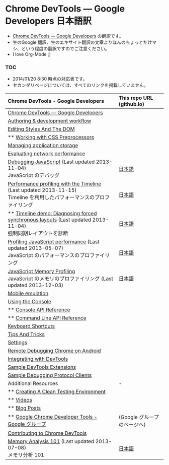 Chrome DevTools — Google Developers 日本語訳
==========================================

- [Chrome DevTools — Google Developers](https://developers.google.com/chrome-developer-tools/) の翻訳です。
- 生のGoogle 翻訳、生のエキサイト翻訳の文章よりほんのちょっとだけマシ、という程度の翻訳ですのでご注意ください。
- I love Org-Mode ;)


### TOC

- 2014/01/20 8:30 時点の対応表です。
- セカンダリページについては、すべてのリンクを掲載していません。


| Chrome DevTools - Google Developers | This repo URL (github.io) |
| :-------------- | :------------- |
| [Chrome DevTools — Google Developers](https://developers.google.com/chrome-developer-tools/) | |
| [Authoring & development workflow](https://developers.google.com/chrome-developer-tools/docs/authoring-development-workflow) | |
| [Editing Styles And The DOM](https://developers.google.com/chrome-developer-tools/docs/dom-and-styles) | |
| ** [Working with CSS Preprocessors](https://developers.google.com/chrome-developer-tools/docs/css-preprocessors) <br /> | |
| [Managing application storage](https://developers.google.com/chrome-developer-tools/docs/resource-panel) | |
| [Evaluating network performance](https://developers.google.com/chrome-developer-tools/docs/network) | |
| [Debugging JavaScript](https://developers.google.com/chrome-developer-tools/docs/javascript-debugging) (Last updated 2013-11-04) <br /> JavaScript のデバッグ | [日本語](http://mahoutsukai.github.io/chrome-devtools-google-developers-japanese/knowledge/Chrome_DevTools_Google_Developers/05_Debugging_JavaScript.html) |
| [Performance profiling with the Timeline](https://developers.google.com/chrome-developer-tools/docs/timeline) (Last updated 2013-11-15) <br /> Timeline を利用したパフォーマンスのプロファイリング | [日本語](http://mahoutsukai.github.io/chrome-devtools-google-developers-japanese/knowledge/Chrome_DevTools_Google_Developers/06_00_Performance_profiling_with_the_Timeline.html) |
| ** [Timeline demo: Diagnosing forced synchronous layouts](https://developers.google.com/chrome-developer-tools/docs/demos/too-much-layout/) (Last updated 2013-11-04) <br /> 強制同期レイアウトを診断 | [日本語](http://mahoutsukai.github.io/chrome-devtools-google-developers-japanese/knowledge/Chrome_DevTools_Google_Developers/06_01_Timeline_demo_Diagnosing_forced_synchronous_layouts.html) |
| [Profiling JavaScript performance](https://developers.google.com/chrome-developer-tools/docs/cpu-profiling) (Last updated 2013-05-07) <br /> JavaScript のパフォーマンスのプロファイリング | [日本語](http://mahoutsukai.github.io/chrome-devtools-google-developers-japanese/knowledge/Chrome_DevTools_Google_Developers/07_Profiling_JavaScript_performance.html) |
| [JavaScript Memory Profiling](https://developers.google.com/chrome-developer-tools/docs/javascript-memory-profiling) <br /> JavaScript のメモリのプロファイリング (Last updated 2013-12-03) | [日本語](http://mahoutsukai.github.io/chrome-devtools-google-developers-japanese/knowledge/Chrome_DevTools_Google_Developers/08_JavaScript_Memory_Profiling.html) |
| [Mobile emulation](https://developers.google.com/chrome-developer-tools/docs/mobile-emulation) | |
| [Using the Console](https://developers.google.com/chrome-developer-tools/docs/console) | |
| ** [Console API Reference](https://developers.google.com/chrome-developer-tools/docs/console-api) | |
| ** [Command Line API Reference](https://developers.google.com/chrome-developer-tools/docs/commandline-api) | |
| [Keyboard Shortcuts](https://developers.google.com/chrome-developer-tools/docs/shortcuts) | |
| [Tips And Tricks](https://developers.google.com/chrome-developer-tools/docs/tips-and-tricks) | |
| [Settings](https://developers.google.com/chrome-developer-tools/docs/settings) | |
| [Remote Debugging Chrome on Android](https://developers.google.com/chrome-developer-tools/docs/remote-debugging) | |
| [Integrating with DevTools](https://developers.google.com/chrome-developer-tools/docs/integrating) | |
| [Sample DevTools Extensions](https://developers.google.com/chrome-developer-tools/docs/sample-extensions) | |
| [Sample Debugging Protocol Clients](https://developers.google.com/chrome-developer-tools/docs/debugging-clients) | |
| Additional Resources | - |
| ** [Creating A Clean Testing Environment](https://developers.google.com/chrome-developer-tools/docs/clean-testing-environment) | |
| ** [Videos](https://developers.google.com/chrome-developer-tools/docs/videos) | |
| ** [Blog Posts](https://developers.google.com/chrome-developer-tools/docs/blog-posts) | |
| ** [Google Chrome Developer Tools - Google グループ](https://groups.google.com/forum/?fromgroups#!forum/google-chrome-developer-tools) | (Google グループのページへ) |
| [Contributing to Chrome DevTools](https://developers.google.com/chrome-developer-tools/docs/contributing) | |
| [Memory Analysis 101](https://developers.google.com/chrome-developer-tools/docs/memory-analysis-101) (Last updated 2013-07-08) <br /> メモリ分析 101 | [日本語](http://mahoutsukai.github.io/chrome-devtools-google-developers-japanese/knowledge/Chrome_DevTools_Google_Developers/18_Memory_Analysis_101.html) |

